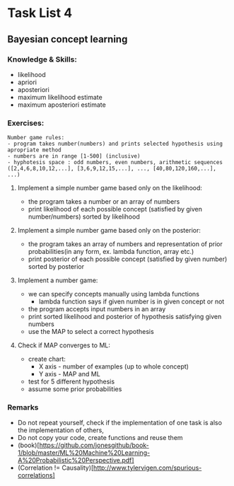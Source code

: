 # Task List 4
## Bayesian concept learning

### Knowledge & Skills:
- likelihood
- apriori
- aposteriori
- maximum likelihood estimate
- maximum aposteriori estimate


### Exercises:
 
    Number game rules:
    - program takes number(numbers) and prints selected hypothesis using apropriate method
    - numbers are in range [1-500] (inclusive)
    - hyphotesis space : odd numbers, even numbers, arithmetic sequences ([2,4,6,8,10,12,...], [3,6,9,12,15,...], ..., [40,80,120,160,...], ...)

1. Implement a simple number game based only on the likelihood:
    - the program takes a number or an array of numbers 
    - print likelihood of each possible concept (satisfied by given number/numbers) sorted by likelihood

2. Implement a simple number game based only on the posterior:
    - the program takes an array of numbers and representation of prior probabilities(in any form, ex. lambda function, array etc.)
    - print posterior of each possible concept (satisfied by given number) sorted by posterior

3. Implement a number game:
    - we can specify concepts manually using lambda functions
        - lambda function says if given number is in given concept or not
    - the program accepts input numbers in an array
    - print sorted likelihood and posterior of hypothesis satisfying given numbers
    - use the MAP to select a correct hypothesis

4. Check if MAP converges to ML:
    - create chart:
        - X axis - number of examples (up to whole concept)
        - Y axis - MAP and ML
    - test for 5 different hypothesis 
    - assume some prior probabilities

### Remarks
 - Do not repeat yourself, check if the implementation of one task is also the implementation of others,
 - Do not copy your code, create functions and reuse them
 - (book)[https://github.com/jonesgithub/book-1/blob/master/ML%20Machine%20Learning-A%20Probabilistic%20Perspective.pdf]
 - (Correlation != Causality)[http://www.tylervigen.com/spurious-correlations]